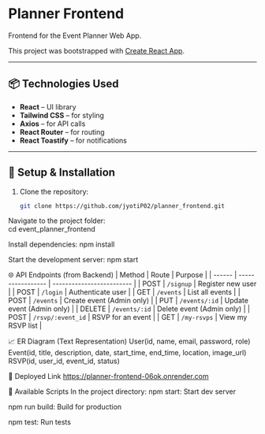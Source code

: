 # Planner Frontend

Frontend for the Event Planner Web App.

This project was bootstrapped with [Create React App](https://github.com/facebook/create-react-app).

---

## 📦 Technologies Used

- **React** – UI library
- **Tailwind CSS** – for styling
- **Axios** – for API calls
- **React Router** – for routing
- **React Toastify** – for notifications

---

## 🚀 Setup & Installation

1. Clone the repository:
   ```bash
   git clone https://github.com/jyotiP02/planner_frontend.git

Navigate to the project folder:   
cd event_planner_frontend

Install dependencies:
npm install

Start the development server:
npm start

🌐 API Endpoints (from Backend)
| Method | Route             | Purpose                   |
| ------ | ----------------- | ------------------------- |
| POST   | `/signup`         | Register new user         |
| POST   | `/login`          | Authenticate user         |
| GET    | `/events`         | List all events           |
| POST   | `/events`         | Create event (Admin only) |
| PUT    | `/events/:id`     | Update event (Admin only) |
| DELETE | `/events/:id`     | Delete event (Admin only) |
| POST   | `/rsvp/:event_id` | RSVP for an event         |
| GET    | `/my-rsvps`       | View my RSVP list         |

📈 ER Diagram (Text Representation)
User(id, name, email, password, role)
Event(id, title, description, date, start_time, end_time, location, image_url)
RSVP(id, user_id, event_id, status)


🔗 Deployed Link
https://planner-frontend-06ok.onrender.com

📄 Available Scripts
In the project directory:
npm start: Start dev server

npm run build: Build for production

npm test: Run tests

